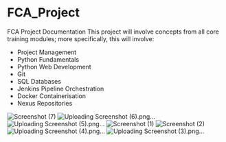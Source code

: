 # FCA_Project
FCA Project Documentation
This project will involve concepts from all core training modules; more
specifically, this will involve:
* Project Management
* Python Fundamentals
* Python Web Development 
* Git
* SQL Databases
* Jenkins Pipeline Orchestration
* Docker Containerisation
* Nexus Repositories


![Screenshot (7)](https://github.com/Lucasta-B/FCA_Project/assets/141421659/eb79d09e-8615-4c9b-9bee-1e9015c6a79f)
![Uploading Screenshot (6).png…]()
![Uploading Screenshot (5).png…]()
![Screenshot (1)](https://github.com/Lucasta-B/FCA_Project/assets/141421659/7bf67491-b4a4-40a8-ae69-8c87c53876e9)
![Screenshot (2)](https://github.com/Lucasta-B/FCA_Project/assets/141421659/c374854d-7865-4cc3-9044-97811b53d103)
![Uploading Screenshot (4).png…]()
![Uploading Screenshot (3).png…]()
